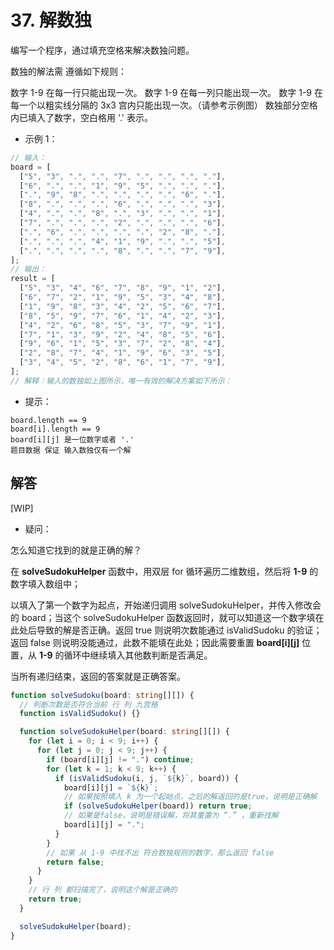 # 37. 解数独

编写一个程序，通过填充空格来解决数独问题。

数独的解法需 遵循如下规则：

数字 1-9 在每一行只能出现一次。
数字 1-9 在每一列只能出现一次。
数字 1-9 在每一个以粗实线分隔的 3x3 宫内只能出现一次。（请参考示例图）
数独部分空格内已填入了数字，空白格用 '.' 表示。

- 示例 1：

```js
// 输入：
board = [
  ["5", "3", ".", ".", "7", ".", ".", ".", "."],
  ["6", ".", ".", "1", "9", "5", ".", ".", "."],
  [".", "9", "8", ".", ".", ".", ".", "6", "."],
  ["8", ".", ".", ".", "6", ".", ".", ".", "3"],
  ["4", ".", ".", "8", ".", "3", ".", ".", "1"],
  ["7", ".", ".", ".", "2", ".", ".", ".", "6"],
  [".", "6", ".", ".", ".", ".", "2", "8", "."],
  [".", ".", ".", "4", "1", "9", ".", ".", "5"],
  [".", ".", ".", ".", "8", ".", ".", "7", "9"],
];
// 输出：
result = [
  ["5", "3", "4", "6", "7", "8", "9", "1", "2"],
  ["6", "7", "2", "1", "9", "5", "3", "4", "8"],
  ["1", "9", "8", "3", "4", "2", "5", "6", "7"],
  ["8", "5", "9", "7", "6", "1", "4", "2", "3"],
  ["4", "2", "6", "8", "5", "3", "7", "9", "1"],
  ["7", "1", "3", "9", "2", "4", "8", "5", "6"],
  ["9", "6", "1", "5", "3", "7", "2", "8", "4"],
  ["2", "8", "7", "4", "1", "9", "6", "3", "5"],
  ["3", "4", "5", "2", "8", "6", "1", "7", "9"],
];
// 解释：输入的数独如上图所示，唯一有效的解决方案如下所示：
```

- 提示：

```
board.length == 9
board[i].length == 9
board[i][j] 是一位数字或者 '.'
题目数据 保证 输入数独仅有一个解
```

## 解答

[WIP]

- 疑问：

怎么知道它找到的就是正确的解？

在 **solveSudokuHelper** 函数中，用双层 for 循环遍历二维数组，然后将 **1-9** 的数字填入数组中；

以填入了第一个数字为起点，开始递归调用 solveSudokuHelper，并传入修改会的 board；当这个 solveSudokuHelper 函数返回时，就可以知道这一个数字填在此处后导致的解是否正确。返回 true 则说明次数能通过 isValidSudoku 的验证；返回 false 则说明没能通过，此数不能填在此处；因此需要重置 **board[i][j]** 位置，从 **1-9** 的循环中继续填入其他数判断是否满足。

当所有递归结束，返回的答案就是正确答案。

```ts
function solveSudoku(board: string[][]) {
  // 判断次数是否符合当前 行 列 九宫格
  function isValidSudoku() {}

  function solveSudokuHelper(board: string[][]) {
    for (let i = 0; i < 9; i++) {
      for (let j = 0; j < 9; j++) {
        if (board[i][j] != ".") continue;
        for (let k = 1; k < 9; k++) {
          if (isValidSudoku(i, j, `${k}`, board)) {
            board[i][j] = `${k}`;
            // 如果按照填入 k 为一个起始点，之后的解返回的是true，说明是正确解
            if (solveSudokuHelper(board)) return true;
            // 如果是false，说明是错误解，将其重置为 “.” ，重新找解
            board[i][j] = ".";
          }
        }
        // 如果 从 1-9 中找不出 符合数独规则的数字，那么返回 false
        return false;
      }
    }
    // 行 列 都扫描完了，说明这个解是正确的
    return true;
  }

  solveSudokuHelper(board);
}
```
